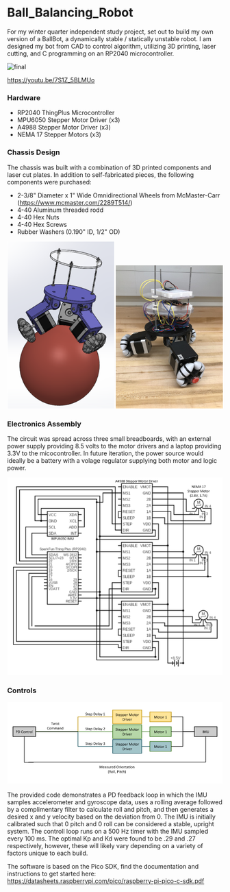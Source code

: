 # Ball_Balancing_Robot

For my winter quarter independent study project, set out to build my own version of a BallBot, a dynamically stable / statically unstable robot. I am designed my bot from CAD to control algorithm, utilizing 3D printing, laser cutting, and C programming on an RP2040 microcontroller. 

![final](img/final.gif)

https://youtu.be/7S1Z_5BLMUo

### Hardware
* RP2040 ThingPlus Microcontroller 
* MPU6050 Stepper Motor Driver (x3)
* A4988 Stepper Motor Driver (x3)
* NEMA 17 Stepper Motors (x3) 

### Chassis Design
The chassis was built with a combination of 3D printed components and laser cut plates.
In addition to self-fabricated pieces, the following components were purchased:
* 2-3/8" Diameter x 1" Wide Omnidirectional Wheels from McMaster-Carr (https://www.mcmaster.com/2289T514/)
* 4-40 Aluminum threaded rodd
* 4-40 Hex Nuts
* 4-40 Hex Screws
* Rubber Washers (0.190" ID, 1/2" OD)

<p float="left">
  <img src="img/ballbot_CAD.png" width="250" />
  <img src="img/hardware3.jpeg" width="250" /> 
</p>

### Electronics Assembly
The circuit was spread across three small breadboards, with an external power supply providing 8.5 volts to the motor drivers and a laptop providing 3.3V to the micocontroller. In future iteration, the power source would ideally be a battery with a volage regulator supplying both motor and logic power.

![Circuit](img/Circuit.png)

### Controls
![Controls](img/Control_Diagram.png)

The provided code demonstrates a PD feedback loop in which the IMU samples accelerometer and gyroscope data, uses a rolling average followed by a complimentary filter to calculate roll and pitch, and then generates a desired x and y velocity based on the deviation from 0. The IMU is initially calibrated such that 0 pitch and 0 roll can be considered a stable, upright system. The controll loop runs on a 500 Hz timer with the IMU sampled every 100 ms. The optimal Kp and Kd were found to be .29 and .27 respectively, however, these will likely vary depending on a variety of factors unique to each build. 

The software is based on the Pico SDK, find the documentation and instructions to get started here:
https://datasheets.raspberrypi.com/pico/raspberry-pi-pico-c-sdk.pdf
